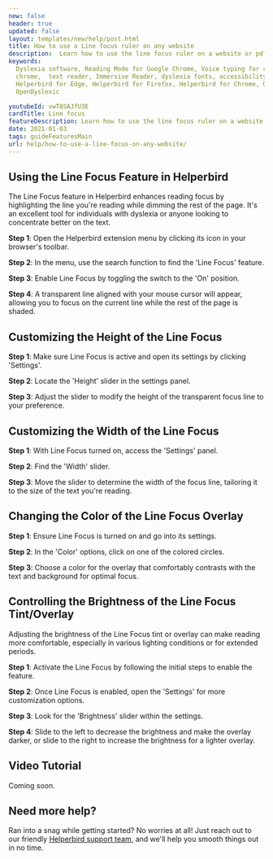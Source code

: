 ```yaml
---
new: false
header: true
updated: false
layout: templates/new/help/post.html
title: How to use a Line focus ruler on any website
description:  Learn how to use the line focus ruler on a website or pdf with the Helperbird browser extension.
keywords:
  Dyslexia software, Reading Mode for Google Chrome, Voice typing for chrome, Text to speech for
  chrome,  text reader, Immersive Reader, dyslexia fonts, accessibility software, dyslexia software,
  Helperbird for Edge, Helperbird for Firefox, Helperbird for Chrome, Opendyslexic for Chrome,
  OpenDyslexic

youtubeId: vwT8SAJfU3E
cardTitle: Line focus
featureDescription: Learn how to use the line focus ruler on a website or pdf with the Helperbird browser extension.
date: 2021-01-03
tags: guideFeaturesMain
url: help/how-to-use-a-line-focus-on-any-website/
---
```



## Using the Line Focus Feature in Helperbird

The Line Focus feature in Helperbird enhances reading focus by highlighting the line you're reading while dimming the rest of the page. It's an excellent tool for individuals with dyslexia or anyone looking to concentrate better on the text.

**Step 1**: Open the Helperbird extension menu by clicking its icon in your browser's toolbar.

**Step 2**: In the menu, use the search function to find the 'Line Focus' feature.

**Step 3**: Enable Line Focus by toggling the switch to the 'On' position.

**Step 4**: A transparent line aligned with your mouse cursor will appear, allowing you to focus on the current line while the rest of the page is shaded.

## Customizing the Height of the Line Focus

**Step 1**: Make sure Line Focus is active and open its settings by clicking 'Settings'.

**Step 2**: Locate the 'Height' slider in the settings panel.

**Step 3**: Adjust the slider to modify the height of the transparent focus line to your preference.

## Customizing the Width of the Line Focus

**Step 1**: With Line Focus turned on, access the 'Settings' panel.

**Step 2**: Find the 'Width' slider.

**Step 3**: Move the slider to determine the width of the focus line, tailoring it to the size of the text you're reading.

## Changing the Color of the Line Focus Overlay

**Step 1**: Ensure Line Focus is turned on and go into its settings.

**Step 2**: In the 'Color' options, click on one of the colored circles.

**Step 3**: Choose a color for the overlay that comfortably contrasts with the text and background for optimal focus.


## Controlling the Brightness of the Line Focus Tint/Overlay

Adjusting the brightness of the Line Focus tint or overlay can make reading more comfortable, especially in various lighting conditions or for extended periods.

**Step 1**: Activate the Line Focus by following the initial steps to enable the feature.

**Step 2**: Once Line Focus is enabled, open the 'Settings' for more customization options.

**Step 3**: Look for the 'Brightness' slider within the settings.

**Step 4**: Slide to the left to decrease the brightness and make the overlay darker, or slide to the right to increase the brightness for a lighter overlay.





## Video Tutorial

Coming soon.



## Need more help?

Ran into a snag while getting started? No worries at all! Just reach out to our friendly [Helperbird support team](/support/), and we'll help you smooth things out in no time.





